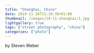 ```yaml
---
title: "Shanghai, China"
date: 2019-11-26T21:19:39+01:00
thumbnail: /images/19-11-shanghai/1.jpg
lightgallery: true
tags: ["street photography", "china"]
categories: ["photo"]
---
```

by Steven Weber